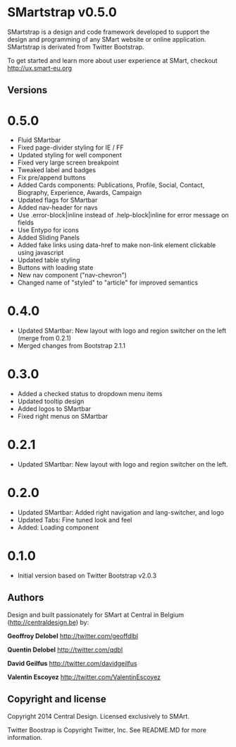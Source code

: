 SMartstrap v0.5.0
=================

SMartstrap is a design and code framework developed to support the design
and programming of any SMart website or online application. 
SMartstrap is derivated from Twitter Bootstrap.

To get started and learn more about user experience at SMart, checkout 
http://ux.smart-eu.org


Versions
--------

# 0.5.0
- Fluid SMartbar
- Fixed page-divider styling for IE / FF
- Updated styling for well component
- Fixed very large screen breakpoint
- Tweaked label and badges
- Fix pre/append buttons
- Added Cards components: Publications, Profile, Social, Contact, Biography, Experience, Awards, Campaign
- Updated flags for SMartbar
- Added nav-header for navs
- Use .error-block|inline instead of .help-block|inline for error message on fields
- Use Entypo for icons
- Added Sliding Panels
- Added fake links using data-href to make non-link element clickable using javascript
- Updated table styling
- Buttons with loading state
- New nav component ("nav-chevron")
- Changed name of "styled" to "article" for improved semantics

# 0.4.0
- Updated SMartbar: New layout with logo and region switcher on the left (merge from 0.2.1)
- Merged changes from Bootstrap 2.1.1

# 0.3.0
- Added a checked status to dropdown menu items
- Updated tooltip design
- Added logos to SMartbar
- Fixed right menus on SMartbar

# 0.2.1
- Updated SMartbar: New layout with logo and region switcher on the left.

# 0.2.0
- Updated SMartbar: Added right navigation and lang-switcher, and logo
- Updated Tabs: Fine tuned look and feel
- Added: Loading component

# 0.1.0
- Initial version based on Twitter Bootstrap v2.0.3


Authors
-------

Design and built passionately for SMart at Central
in Belgium (http://centraldesign.be) by:

**Geoffroy Delobel**
http://twitter.com/geoffdlbl

**Quentin Delobel**
http://twitter.com/qdbl

**David Geilfus**
http://twitter.com/davidgeilfus

**Valentin Escoyez**
http://twitter.com/ValentinEscoyez



Copyright and license
---------------------

Copyright 2014 Central Design.
Licensed exclusively to SMArt.

Twitter Boostrap is Copyright Twitter, Inc. See README.MD for more information.